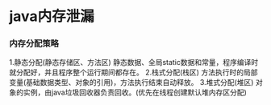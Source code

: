 # java内存泄漏
### 内存分配策略
1.静态分配(静态存储区、方法区)
静态数据、全局static数据和常量，程序编译时就分配好，并且程序整个运行期间都存在。
2.栈式分配(栈区)
方法执行时的局部变量(基础数据类型、对象的引用)，方法执行结束自动释放。
3.堆式分配(堆区)
对象的实例，由java垃圾回收器负责回收。(优先在线程创建默认堆内存区分配)

